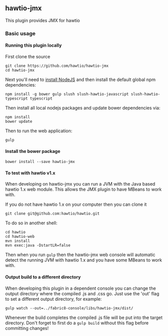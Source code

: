## hawtio-jmx

This plugin provides JMX for hawtio

### Basic usage

#### Running this plugin locally

First clone the source

    git clone https://github.com/hawtio/hawtio-jmx
    cd hawtio-jmx

Next you'll need to [install NodeJS](http://nodejs.org/download/) and then install the default global npm dependencies:

    npm install -g bower gulp slush slush-hawtio-javascript slush-hawtio-typescript typescript

Then install all local nodejs packages and update bower dependencies via:

    npm install
    bower update

Then to run the web application:

    gulp

#### Install the bower package

`bower install --save hawtio-jmx`


#### To test with hawtio v1.x

When developing on hawtio-jmx you can run a JVM with the Java based hawtio 1.x web module. This allows the JMX plugin to have MBeans to work with.

If you do not have hawtio 1.x on your computer then you can clone it

    git clone git@github.com:hawtio/hawtio.git

To do so in another shell:

    cd hawtio
    cd hawtio-web
    mvn install
    mvn exec:java -DstartLR=false

Then when you run `gulp` then the hawtio-jmx web console will automatic detect the running JVM with hawtio 1.x and you have some MBeans to work with.

#### Output build to a different directory

When developing this plugin in a dependent console you can change the output directory where the compiled .js and .css go.  Just use the 'out' flag to set a different output directory, for example:

`gulp watch --out=../fabric8-console/libs/hawtio-jmx/dist/`

Whenever the build completes the compiled .js file will be put into the target directory.  Don't forget to first do a `gulp build` without this flag before committing changes!

